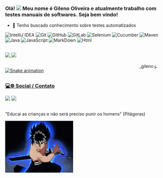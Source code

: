 ### Olá! <img src="https://media.giphy.com/media/hvRJCLFzcasrR4ia7z/giphy.gif" width="25px"></a> Meu nome é Gileno Oliveira e atualmente trabalho com testes manuais de softwares. Seja bem vindo!

- 🌱 Tenho buscado conhecimento sobre testes automatizados

![IntelliJ IDEA](https://img.shields.io/badge/-IntelliJ_IDEA-black?style=flat-square&logo=jetbrains)
![Git](https://img.shields.io/badge/-Git-black?style=flat-square&logo=git)
![GitHub](https://img.shields.io/badge/-GitHub-black?style=flat-square&logo=github)
![GitLab](https://img.shields.io/badge/-GitLab-black?style=flat-square&logo=gitlab)
![Selenium](https://img.shields.io/badge/-Selenium-black?style=flat-square&logo=selenium)
![Cucumber](https://img.shields.io/badge/-Cucumber-black?style=flat-square&logo=cucumber)
![Maven](https://img.shields.io/badge/-Maven-black?style=flat-badge&logo=apachemaven&logoColor=red)
![Java](https://img.shields.io/badge/-Java-black?style=flat-square&logo=java)
![JavaScript](https://img.shields.io/badge/-JavaScript-black?style=flat-square&logo=javascript)
![MarkDown](https://img.shields.io/badge/-MarkDown-black?style=flat-square&logo=markdown)
![Html](https://img.shields.io/badge/-Html-black?style=flat-square&logo=html5)

<br>

<div>
	<a href="https://github.com/gilenoOP">
	<img height="180em" src="https://github-readme-stats.vercel.app/api?username=gilenoOP&show_icons=true&theme=algolia&include_all_commits=true&count_private=true"/>
	<img height="180em" src="https://github-readme-stats.vercel.app/api/top-langs/?username=gilenoOP&layout=compact&langs_count=16&theme=algolia"/>
</div>

<div style="display: inline_block"><br>
  <img align="right" alt="gileno pic" height="150" style="border-radius:50px;" src="https://media.discordapp.net/attachments/639956127056134178/890373478988013628/Publicacoes_XXXXXXX.png?width=676&height=676">
</div>
  
![Snake animation](https://github.com/gilenoOP/gilenoOP/blob/output/github-contribuition-grid-snake.svg)  

  ##
 
<h3>💻🌐 Social / Contato <br></h3> 
<div> 
  <a href="https://www.linkedin.com/in/gileno-oliveira-pinto-01286a33" target="_blank"><img src="https://img.shields.io/badge/-LinkedIn-%230077B5?style=for-the-badge&logo=linkedin&logoColor=white" target="_blank"></a>
  <a href = "mailto:gileno.op@gmail.com"><img src="https://img.shields.io/badge/-Gmail-D14836?style=for-the-badge&logo=gmail&logoColor=white" target="_blank"></a>
</div>

<br>

"Educai as crianças e não será preciso punir os homens" (Pitágoras)

<img src="https://github.com/gilenoOP/gilenoOP/blob/main/hiei-yu-yu-hakusho.gif" width="220">
